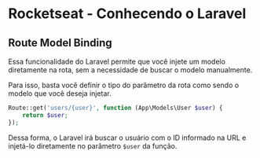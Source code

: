# Rocketseat - Conhecendo o Laravel

## Route Model Binding

Essa funcionalidade do Laravel permite que você injete um modelo diretamente na rota, sem a necessidade de buscar o modelo manualmente.

Para isso, basta você definir o tipo do parâmetro da rota como sendo o modelo que você deseja injetar.

```php
Route::get('users/{user}', function (App\Models\User $user) {
    return $user;
});
```

Dessa forma, o Laravel irá buscar o usuário com o ID informado na URL e injetá-lo diretamente no parâmetro `$user` da função.
